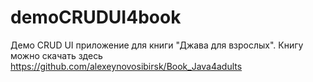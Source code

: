 # demoCRUDUI4book

Демо  CRUD UI приложение для книги "Джава для взрослых". Книгу можно скачать здесь https://github.com/alexeynovosibirsk/Book_Java4adults
